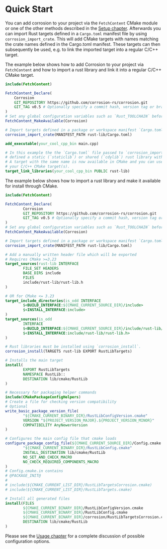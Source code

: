 # Quick Start

You can add corrosion to your project via the `FetchContent` CMake module or one of the other methods
described in the [Setup chapter](setup_corrosion.md).
Afterwards you can import Rust targets defined in a `Cargo.toml` manifest file by using
`corrosion_import_crate`. This will add CMake targets with names matching the crate names defined
in the Cargo.toml manifest. These targets can then subsequently be used, e.g. to link the imported
target into a regular C/C++ target.

The example below shows how to add Corrosion to your project via `FetchContent`
and how to import a rust library and link it into a regular C/C++ CMake target.

```cmake
include(FetchContent)

FetchContent_Declare(
    Corrosion
    GIT_REPOSITORY https://github.com/corrosion-rs/corrosion.git
    GIT_TAG v0.5 # Optionally specify a commit hash, version tag or branch here
)
# Set any global configuration variables such as `Rust_TOOLCHAIN` before this line!
FetchContent_MakeAvailable(Corrosion)

# Import targets defined in a package or workspace manifest `Cargo.toml` file
corrosion_import_crate(MANIFEST_PATH rust-lib/Cargo.toml)

add_executable(your_cool_cpp_bin main.cpp)

# In this example the the `Cargo.toml` file passed to `corrosion_import_crate` is assumed to have
# defined a static (`staticlib`) or shared (`cdylib`) rust library with the name "rust-lib".
# A target with the same name is now available in CMake and you can use it to link the rust library into
# your C/C++ CMake target(s).
target_link_libraries(your_cool_cpp_bin PUBLIC rust-lib)
```

The example below shows how to import a rust library and make it available for install through CMake.


```cmake
include(FetchContent)

FetchContent_Declare(
        Corrosion
        GIT_REPOSITORY https://github.com/corrosion-rs/corrosion.git
        GIT_TAG v0.5 # Optionally specify a commit hash, version tag or branch here
)
# Set any global configuration variables such as `Rust_TOOLCHAIN` before this line!
FetchContent_MakeAvailable(Corrosion)

# Import targets defined in a package or workspace manifest `Cargo.toml` file
corrosion_import_crate(MANIFEST_PATH rust-lib/Cargo.toml)

# Add a manually written header file which will be exported
# Requires CMake >=3.23
target_sources(rust-lib INTERFACE
        FILE_SET HEADERS
        BASE_DIRS include
        FILES
        include/rust-lib/rust-lib.h
)

# OR for CMake <= 3.23
target_include_directories(is_odd INTERFACE
        $<BUILD_INTERFACE:${CMAKE_CURRENT_SOURCE_DIR}/include>
        $<INSTALL_INTERFACE:include>
)
target_sources(is_odd
        INTERFACE
        $<BUILD_INTERFACE:${CMAKE_CURRENT_SOURCE_DIR}/include/rust-lib/rust-lib.h>
        $<INSTALL_INTERFACE:include/rust-lib/rust-lib.h>
)

# Rust libraries must be installed using `corrosion_install`.
corrosion_install(TARGETS rust-lib EXPORT RustLibTargets)

# Installs the main target
install(
        EXPORT RustLibTargets
        NAMESPACE RustLib::
        DESTINATION lib/cmake/RustLib
)

# Necessary for packaging helper commands
include(CMakePackageConfigHelpers)
# Create a file for checking version compatibility
# Optional
write_basic_package_version_file(
        "${CMAKE_CURRENT_BINARY_DIR}/RustLibConfigVersion.cmake"
        VERSION "${PROJECT_VERSION_MAJOR}.${PROJECT_VERSION_MINOR}"
        COMPATIBILITY AnyNewerVersion
)

# Configures the main config file that cmake loads
configure_package_config_file(${CMAKE_CURRENT_SOURCE_DIR}/Config.cmake.in
        "${CMAKE_CURRENT_BINARY_DIR}/RustLibConfig.cmake"
        INSTALL_DESTINATION lib/cmake/RustLib
        NO_SET_AND_CHECK_MACRO
        NO_CHECK_REQUIRED_COMPONENTS_MACRO
)
# Config.cmake.in contains
# @PACKAGE_INIT@
# 
# include(${CMAKE_CURRENT_LIST_DIR}/RustLibTargetsCorrosion.cmake)
# include(${CMAKE_CURRENT_LIST_DIR}/RustLibTargets.cmake)

# Install all generated files
install(FILES
        ${CMAKE_CURRENT_BINARY_DIR}/RustLibConfigVersion.cmake
        ${CMAKE_CURRENT_BINARY_DIR}/RustLibConfig.cmake
        ${CMAKE_CURRENT_BINARY_DIR}/corrosion/RustLibTargetsCorrosion.cmake
        DESTINATION lib/cmake/RustLib
)
```

Please see the [Usage chapter](usage.md) for a complete discussion of possible configuration options.
